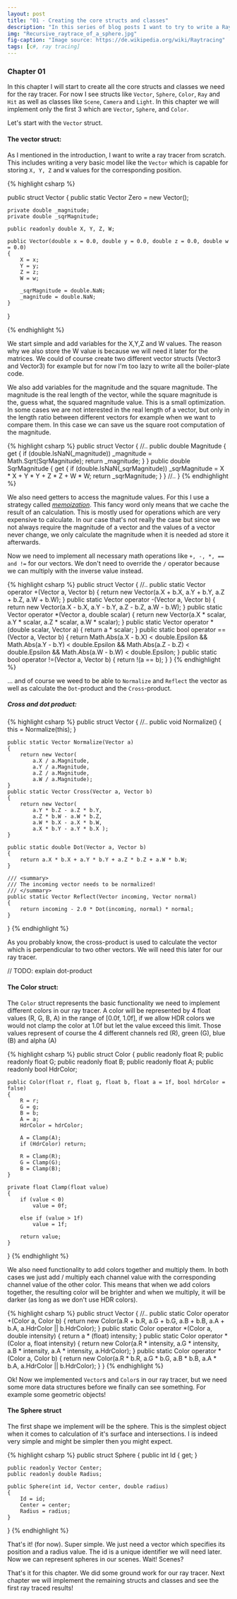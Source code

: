 ```yaml
---
layout: post
title: "01 - Creating the core structs and classes"
description: "In this series of blog posts I want to try to write a RayTracer from scratch using plain C#"
img: "Recursive_raytrace_of_a_sphere.jpg"
fig-caption: "Image source: https://de.wikipedia.org/wiki/Raytracing"
tags: [c#, ray tracing]
---
```



### Chapter 01

In this chapter I will start to create all the core structs and classes we need for the ray tracer. For now I see structs like `Vector`, `Sphere`, `Color`, `Ray` and `Hit` as well as classes like `Scene`, `Camera` and `Light`. In this chapter we will implement only the first 3 which are `Vector`, `Sphere`, and `Color`.

Let's start with the `Vector` struct.
 
#### The vector struct:

As I mentioned in the introduction, I want to write a ray tracer from scratch. This includes writing a very basic model like the `Vector` which is capable for storing `X, Y, Z` and `W` values for the corresponding position.



{% highlight csharp %}

public struct Vector
{
    public static Vector Zero = new Vector();
    
    private double _magnitude;
    private double _sqrMagnitude;
    
    public readonly double X, Y, Z, W;
    
    public Vector(double x = 0.0, double y = 0.0, double z = 0.0, double w = 0.0)
    {
        X = x;
        Y = y;
        Z = z;
        W = w;

        _sqrMagnitude = double.NaN;
        _magnitude = double.NaN;
    }
}

{% endhighlight %}

We start simple and add variables for the X,Y,Z and W values. The reason why we also store the W value is because we will need it later for the matrices. We could of course create two different vector structs (Vector3 and Vector3) for example but for now I'm too lazy to write all the boiler-plate code.

We also add variables for the magnitude and the square magnitude. The magnitude is the real length of the vector, while the square magnitude is the, guess what, the squared magnitude value. This is a small optimization. In some cases we are not interested in the real length of a vector, but only in the length ratio between different vectors for example when we want to compare them. In this case we can save us the square root computation of the magnitude.

{% highlight csharp %}
public struct Vector
{
    //..
    public double Magnitude
    {
        get
        {
            if (double.IsNaN(_magnitude))
                _magnitude = Math.Sqrt(SqrMagnitude);
            return _magnitude;
        }
    }
    public double SqrMagnitude
    {
        get
        {
            if (double.IsNaN(_sqrMagnitude))
                _sqrMagnitude = X * X + Y * Y + Z * Z + W * W;
            return _sqrMagnitude;
        }
    }
    //..
}
{% endhighlight %}

We also need getters to access the magnitude values. For this I use a strategy called *[memoization](https://en.wikipedia.org/wiki/Memoization)*. 
This fancy word only means that we cache the result of an calculation. This is mostly used for operations which are very 
expensive to calculate. In our case that's not really the case but since we not always require the magnitude of a vector 
and the values of a vector never change, we only calculate the magnitude when it is needed ad store it afterwards.

Now we need to implement all necessary math operations like `+, -, *, == and !=` for our vectors. We don't need to override the `/` operator because we can multiply with the inverse value instead.

{% highlight csharp %}
public struct Vector
{
    //..
    public static Vector operator +(Vector a, Vector b)
    {
        return new Vector(a.X + b.X, a.Y + b.Y, a.Z + b.Z, a.W + b.W);
    }
    public static Vector operator -(Vector a, Vector b)
    {
        return new Vector(a.X - b.X, a.Y - b.Y, a.Z - b.Z, a.W - b.W);
    }
    public static Vector operator *(Vector a, double scalar)
    {
        return new Vector(a.X * scalar, a.Y * scalar, a.Z * scalar, a.W * scalar);
    }
    public static Vector operator *(double scalar, Vector a)
    {
        return a * scalar;
    }
    public static bool operator ==(Vector a, Vector b)
    {
        return Math.Abs(a.X - b.X) < double.Epsilon &&
               Math.Abs(a.Y - b.Y) < double.Epsilon &&
               Math.Abs(a.Z - b.Z) < double.Epsilon &&
               Math.Abs(a.W - b.W) < double.Epsilon;
    }
    public static bool operator !=(Vector a, Vector b)
    {
        return !(a == b);
    }
}
{% endhighlight %}

... and of course we weed to be able to `Normalize` and `Reflect` the vector as well as calculate the `Dot`-product and the `Cross`-product.

##### Cross and dot product:

{% highlight csharp %}
public struct Vector
{
    //..
    public void Normalize()
    {
        this = Normalize(this);
    }

    public static Vector Normalize(Vector a)
    {
        return new Vector(
            a.X / a.Magnitude, 
            a.Y / a.Magnitude, 
            a.Z / a.Magnitude, 
            a.W / a.Magnitude);
    }
    public static Vector Cross(Vector a, Vector b)
    {
        return new Vector(
            a.Y * b.Z - a.Z * b.Y,
            a.Z * b.W - a.W * b.Z,
            a.W * b.X - a.X * b.W, 
            a.X * b.Y - a.Y * b.X );
    }

    public static double Dot(Vector a, Vector b)
    {
        return a.X * b.X + a.Y * b.Y + a.Z * b.Z + a.W * b.W;
    }

    /// <summary>
    /// The incoming vector needs to be normalized!
    /// </summary>
    public static Vector Reflect(Vector incoming, Vector normal)
    {
        return incoming - 2.0 * Dot(incoming, normal) * normal;
    }
}
{% endhighlight %}


As you probably know, the cross-product is used to calculate the vector which is perpendicular to two other vectors. 
We will need this later for our ray tracer.

// TODO: explain dot-product

#### The Color struct:

The `Color` struct represents the basic functionality we need to implement different colors in our ray tracer. A color 
will be represented by 4 float values (R, G, B, A) in the range of [0.0f, 1.0f], if we allow HDR colors we would not clamp 
the color at 1.0f but let the value exceed this limit. Those values represent of course the 4 different channels red (R), 
green (G), blue (B) and alpha (A)

{% highlight csharp %}
public struct Color
{
    public readonly float R;
    public readonly float G;
    public readonly float B;
    public readonly float A;
    public readonly bool HdrColor;

    public Color(float r, float g, float b, float a = 1f, bool hdrColor = false)
    {
        R = r;
        G = g;
        B = b;
        A = a;
        HdrColor = hdrColor;
        
        A = Clamp(A);
        if (HdrColor) return;

        R = Clamp(R);
        G = Clamp(G);
        B = Clamp(B);
    }

    private float Clamp(float value)
    {
        if (value < 0)
            value = 0f;

        else if (value > 1f)
            value = 1f;

        return value;
    }
}
{% endhighlight %}

We also need functionality to add colors together and multiply them. In both cases we just add / multiply each channel 
value with the corresponding channel value of the other color. This means that when we add colors together, the resulting 
color will be brighter and when we multiply, it will be darker (as long as we don't use HDR colors).

{% highlight csharp %}
public struct Vector
{
    //..
    public static Color operator +(Color a, Color b)
    {
        return new Color(a.R + b.R, 
                         a.G + b.G, 
                         a.B + b.B, 
                         a.A + b.A, a.HdrColor || b.HdrColor);
    }
    public static Color operator *(Color a, double intensity)
    {
        return a * (float) intensity;
    }
    public static Color operator *(Color a, float intensity)
    {
        return new Color(a.R * intensity,
                         a.G * intensity, 
                         a.B * intensity, 
                         a.A * intensity, a.HdrColor);
    }
    public static Color operator *(Color a, Color b)
    {
        return new Color(a.R * b.R, 
                         a.G * b.G, 
                         a.B * b.B, 
                         a.A * b.A, a.HdrColor || b.HdrColor);
    }
}
{% endhighlight %}

Ok! Now we implemented `Vector`s and `Color`s in our ray tracer, but we need some more data structures before we finally 
can see something. For example some geometric objects!

#### The Sphere struct

The first shape we implement will be the sphere. This is the simplest object when it comes to calculation of it's surface and intersections. 
I is indeed very simple and might be simpler then you might expect.

{% highlight csharp %}
public struct Sphere
{
    public int Id { get; }

    public readonly Vector Center;
    public readonly double Radius;
    
    public Sphere(int id, Vector center, double radius)
    {
        Id = id;
        Center = center;
        Radius = radius;
    }
}
{% endhighlight %}

That's it! (for now). Super simple. We just need a vector which specifies its position and a radius value. The id is a unique identifier we will need later. 
Now we can represent spheres in our scenes. Wait! Scenes?


That's it for this chapter. We did some ground work for our ray tracer. Next chapter we will implement the remaining structs and classes and see the first ray traced results!
